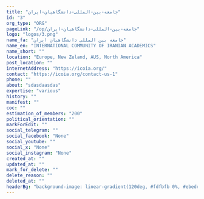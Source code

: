 ```yaml
---
title: "جامعه-بین-المللی-دانشگاهیان-ایران"
id: "3"
org_type: "ORG"
pageLink: "/op/جامعه-بین-المللی-دانشگاهیان-ایران"
logo: "logos/3.png"
name_fa: "جامعه بین المللی دانشگاهیان ایران"
name_en: "INTERNATIONAL COMMUNITY OF IRANIAN ACADEMICS"
name_short: ""
location: "Europe, New Zeland, AUS, North America"
post_location: ""
internetAddress: "https://icoia.org/"
contact: "https://icoia.org/contact-us-1"
phone: ""
about: "sdasdaasdas"
expertise: "various"
history: ""
manifest: ""
coc: ""
estimation_of_members: "200"
political_orientation: ""
markForEdit: ""
social_telegram: ""
social_facebook: "None"
social_youtube: ""
social_x: "None"
social_instagram: "None"
created_at: ""
updated_at: ""
mark_for_delete: ""
delete_reason: ""
deleted_at: ""
headerBg: "background-image: linear-gradient(120deg, #fdfbfb 0%, #ebedee 100%);"
---
```


